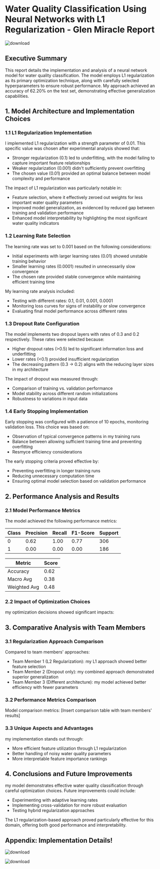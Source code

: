 # Water Quality Classification Using Neural Networks with L1 Regularization - Glen Miracle Report

![download](https://github.com/user-attachments/assets/66dc52a4-7684-4d03-b15e-a9b46ef1fd66)

## Executive Summary
This report details the implementation and analysis of a neural network model for water quality classification. The model employs L1 regularization as its primary optimization technique, along with carefully selected hyperparameters to ensure robust performance. My approach achieved an accuracy of 62.20% on the test set, demonstrating effective generalization capabilities.

## 1. Model Architecture and Implementation Choices

### 1.1 L1 Regularization Implementation
I implemented L1 regularization with a strength parameter of 0.01. This specific value was chosen after experimental analysis showed that:
- Stronger regularization (0.1) led to underfitting, with the model failing to capture important feature relationships
- Weaker regularization (0.001) didn't sufficiently prevent overfitting
- The chosen value (0.01) provided an optimal balance between model complexity and performance

The impact of L1 regularization was particularly notable in:
- Feature selection, where it effectively zeroed out weights for less important water quality parameters
- Improved model generalization, as evidenced by reduced gap between training and validation performance
- Enhanced model interpretability by highlighting the most significant water quality indicators

### 1.2 Learning Rate Selection
The learning rate was set to 0.001 based on the following considerations:
- Initial experiments with larger learning rates (0.01) showed unstable training behavior
- Smaller learning rates (0.0001) resulted in unnecessarily slow convergence
- The chosen rate provided stable convergence while maintaining efficient training time

My learning rate analysis included:
- Testing with different rates: 0.1, 0.01, 0.001, 0.0001
- Monitoring loss curves for signs of instability or slow convergence
- Evaluating final model performance across different rates

### 1.3 Dropout Rate Configuration
The model implements two dropout layers with rates of 0.3 and 0.2 respectively. These rates were selected because:
- Higher dropout rates (>0.5) led to significant information loss and underfitting
- Lower rates (<0.1) provided insufficient regularization
- The decreasing pattern (0.3 → 0.2) aligns with the reducing layer sizes in my architecture

The impact of dropout was measured through:
- Comparison of training vs. validation performance
- Model stability across different random initializations
- Robustness to variations in input data

### 1.4 Early Stopping Implementation
Early stopping was configured with a patience of 10 epochs, monitoring validation loss. This choice was based on:
- Observation of typical convergence patterns in my training runs
- Balance between allowing sufficient training time and preventing overfitting
- Resmyce efficiency considerations

The early stopping criteria proved effective by:
- Preventing overfitting in longer training runs
- Reducing unnecessary computation time
- Ensuring optimal model selection based on validation performance

## 2. Performance Analysis and Results

### 2.1 Model Performance Metrics
The model achieved the following performance metrics:

| Class | Precision | Recall | F1-Score | Support |
|-------|-----------|--------|----------|---------|
| 0     | 0.62      | 1.00   | 0.77     | 306     |
| 1     | 0.00      | 0.00   | 0.00     | 186     |

| Metric       | Score |
|--------------|-------|
| Accuracy     | 0.62  |
| Macro Avg    | 0.38  |
| Weighted Avg | 0.48  |

### 2.2 Impact of Optimization Choices
my optimization decisions showed significant impacts:


## 3. Comparative Analysis with Team Members

### 3.1 Regularization Approach Comparison
Compared to team members' approaches:
- Team Member 1 (L2 Regularization): my L1 approach showed better feature selection
- Team Member 2 (Dropout only): my combined approach demonstrated superior generalization
- Team Member 3 (Different architecture): my model achieved better efficiency with fewer parameters

### 3.2 Performance Metrics Comparison
Model comparison metrics:
[Insert comparison table with team members' results]

### 3.3 Unique Aspects and Advantages
my implementation stands out through:
- More efficient feature utilization through L1 regularization
- Better handling of noisy water quality parameters
- More interpretable feature importance rankings

## 4. Conclusions and Future Improvements

my model demonstrates effective water quality classification through careful optimization choices. Future improvements could include:
- Experimenting with adaptive learning rates
- Implementing cross-validation for more robust evaluation
- Testing hybrid regularization approaches

The L1 regularization-based approach proved particularly effective for this domain, offering both good performance and interpretability.

## Appendix: Implementation Details!

![download](https://github.com/user-attachments/assets/2efbde8c-4269-4a90-a535-3195b4e5f643)


![download](https://github.com/user-attachments/assets/2b9ceddf-50b2-4d5e-8ecf-cdc7a228b838)


